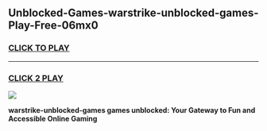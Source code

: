 
## Unblocked-Games-warstrike-unblocked-games-Play-Free-06mx0
<h3>
<a href="https://premium76.site?title=warstrike-unblocked-games&ref=21A">CLICK TO PLAY</a></h3>
<hr>

<h3>
<a href="https://premium76.site?title=warstrike-unblocked-games&ref=21A">CLICK 2 PLAY</a>
  
</h3>

<a href="https://premium76.site?title=warstrike-unblocked-games&ref=21A"><img src="https://clearcache.store/games.png"></a>


**warstrike-unblocked-games games unblocked: Your Gateway to Fun and Accessible Online Gaming**
